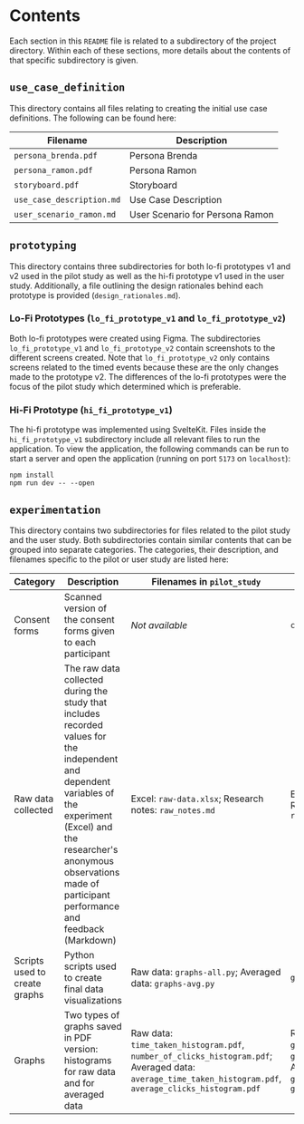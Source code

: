 # Contents

Each section in this `README` file is related to a subdirectory of the project directory. Within each of these sections, more details about the contents of that specific subdirectory is given.

## `use_case_definition`

This directory contains all files relating to creating the initial use case definitions. The following can be found here:

| Filename | Description |
|-|-|
|`persona_brenda.pdf`|Persona Brenda|
|`persona_ramon.pdf`|Persona Ramon|
|`storyboard.pdf`|Storyboard|
|`use_case_description.md`|Use Case Description|
|`user_scenario_ramon.md`|User Scenario for Persona Ramon|

## `prototyping`

This directory contains three subdirectories for both lo-fi prototypes v1 and v2 used in the pilot study as well as the hi-fi prototype v1 used in the user study. Additionally, a file outlining the design rationales behind each prototype is provided (`design_rationales.md`).

### Lo-Fi Prototypes (`lo_fi_prototype_v1` and `lo_fi_prototype_v2`)

Both lo-fi prototypes were created using Figma. The subdirectories `lo_fi_prototype_v1` and `lo_fi_prototype_v2` contain screenshots to the different screens created. Note that `lo_fi_prototype_v2` only contains screens related to the timed events because these are the only changes made to the prototype v2. The differences of the lo-fi prototypes were the focus of the pilot study which determined which is preferable.

### Hi-Fi Prototype (`hi_fi_prototype_v1`)

The hi-fi prototype was implemented using SvelteKit. Files inside the `hi_fi_prototype_v1` subdirectory include all relevant files to run the application. To view the application, the following commands can be run to start a server and open the application (running on port `5173` on `localhost`):

```
npm install
npm run dev -- --open
```

## `experimentation`

This directory contains two subdirectories for files related to the pilot study and the user study. Both subdirectories contain similar contents that can be grouped into separate categories. The categories, their description, and filenames specific to the pilot or user study are listed here:

| Category | Description | Filenames in `pilot_study` | Filenames in `user_study` |
|-|-|-|-|
| Consent forms | Scanned version of the consent forms given to each participant | *Not available* | `consent_forms.pdf` | 
| Raw data collected | The raw data collected during the study that includes recorded values for the independent and dependent variables of the experiment (Excel) and the researcher's anonymous observations made of participant performance and feedback (Markdown) | Excel: `raw-data.xlsx`; Research notes: `raw_notes.md`| Excel: `raw-data.xlsx`, Researcher notes: `raw_notes.md` |
| Scripts used to create graphs | Python scripts used to create final data visualizations | Raw data: `graphs-all.py`; Averaged data: `graphs-avg.py` | `generate_graphs.py` |
| Graphs | Two types of graphs saved in PDF version: histograms for raw data and for averaged data | Raw data: `time_taken_histogram.pdf`, `number_of_clicks_histogram.pdf`; Averaged data: `average_time_taken_histogram.pdf`, `average_clicks_histogram.pdf`   | Raw data: `graph_time_taken.pdf`, `graph_clicks.pdf`; Averaged data: `graph_avg_time_taken.pdf`, `graph_avg_clicks.pdf`
